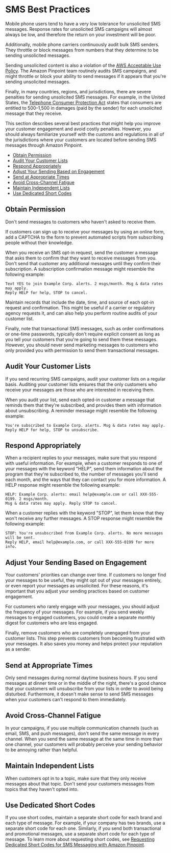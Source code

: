 # SMS Best Practices<a name="channels-sms-best-practices"></a>

Mobile phone users tend to have a very low tolerance for unsolicited SMS messages\. Response rates for unsolicited SMS campaigns will almost always be low, and therefore the return on your investment will be poor\.

Additionally, mobile phone carriers continuously audit bulk SMS senders\. They throttle or block messages from numbers that they determine to be sending unsolicited messages\. 

Sending unsolicited content is also a violation of the [AWS Acceptable Use Policy](https://aws.amazon.com/aup/#No_E-Mail_or_Other_Message_Abuse)\. The Amazon Pinpoint team routinely audits SMS campaigns, and might throttle or block your ability to send messages if it appears that you're sending unsolicited messages\.

Finally, in many countries, regions, and jurisdictions, there are severe penalties for sending unsolicited SMS messages\. For example, in the United States, the [Telephone Consumer Protection Act](https://transition.fcc.gov/cgb/policy/TCPA-Rules.pdf) states that consumers are entitled to $500–$1,500 in damages \(paid by the sender\) for each unsolicited message that they receive\.

This section describes several best practices that might help you improve your customer engagement and avoid costly penalties\. However, you should always familiarize yourself with the customs and regulations in all of the jurisdictions where your customers are located before sending SMS messages through Amazon Pinpoint\.


+ [Obtain Permission](#channels-sms-best-practices-obtain-permission)
+ [Audit Your Customer Lists](#channels-sms-best-practices-audit-lists)
+ [Respond Appropriately](#channels-sms-best-practices-respond-appropriately)
+ [Adjust Your Sending Based on Engagement](#channels-sms-best-practices-adjust-engagement)
+ [Send at Appropriate Times](#channels-sms-best-practices-appropriate-times)
+ [Avoid Cross\-Channel Fatigue](#channels-sms-best-practices-cross-channel-fatigue)
+ [Maintain Independent Lists](#channels-sms-best-practices-independent-lists)
+ [Use Dedicated Short Codes](#channels-sms-best-practices-dedicated-short-codes)

## Obtain Permission<a name="channels-sms-best-practices-obtain-permission"></a>

Don't send messages to customers who haven't asked to receive them\. 

If customers can sign up to receive your messages by using an online form, add a CAPTCHA to the form to prevent automated scripts from subscribing people without their knowledge\.

When you receive an SMS opt\-in request, send the customer a message that asks them to confirm that they want to receive messages from you\. Don't send that customer any additional messages until they confirm their subscription\. A subscription confirmation message might resemble the following example:

```
Text YES to join Example Corp. alerts. 2 msgs/month. Msg & data rates may apply. 
Reply HELP for help, STOP to cancel.
```

Maintain records that include the date, time, and source of each opt\-in request and confirmation\. This might be useful if a carrier or regulatory agency requests it, and can also help you perform routine audits of your customer list\.

Finally, note that transactional SMS messages, such as order confirmations or one\-time passwords, typically don't require explicit consent as long as you tell your customers that you're going to send them these messages\. However, you should never send marketing messages to customers who only provided you with permission to send them transactional messages\.

## Audit Your Customer Lists<a name="channels-sms-best-practices-audit-lists"></a>

If you send recurring SMS campaigns, audit your customer lists on a regular basis\. Auditing your customer lists ensures that the only customers who receive your messages are those who are interested in receiving them\. 

When you audit your list, send each opted\-in customer a message that reminds them that they're subscribed, and provides them with information about unsubscribing\. A reminder message might resemble the following example:

```
You're subscribed to Example Corp. alerts. Msg & data rates may apply. 
Reply HELP for help, STOP to unsubscribe.
```

## Respond Appropriately<a name="channels-sms-best-practices-respond-appropriately"></a>

When a recipient replies to your messages, make sure that you respond with useful information\. For example, when a customer responds to one of your messages with the keyword "HELP", send them information about the program that they're subscribed to, the number of messages you'll send each month, and the ways that they can contact you for more information\. A HELP response might resemble the following example:

```
HELP: Example Corp. alerts: email help@example.com or call XXX-555-0199. 2 msgs/month. 
Msg & data rates may apply. Reply STOP to cancel.
```

When a customer replies with the keyword "STOP", let them know that they won't receive any further messages\. A STOP response might resemble the following example:

```
STOP: You're unsubscribed from Example Corp. alerts. No more messages will be sent. 
Reply HELP, email help@example.com, or call XXX-555-0199 for more info.
```

## Adjust Your Sending Based on Engagement<a name="channels-sms-best-practices-adjust-engagement"></a>

Your customers' priorities can change over time\. If customers no longer find your messages to be useful, they might opt out of your messages entirely, or even report your messages as unsolicited\. For these reasons, it's important that you adjust your sending practices based on customer engagement\.

For customers who rarely engage with your messages, you should adjust the frequency of your messages\. For example, if you send weekly messages to engaged customers, you could create a separate monthly digest for customers who are less engaged\. 

Finally, remove customers who are completely unengaged from your customer lists\. This step prevents customers from becoming frustrated with your messages\. It also saves you money and helps protect your reputation as a sender\.

## Send at Appropriate Times<a name="channels-sms-best-practices-appropriate-times"></a>

Only send messages during normal daytime business hours\. If you send messages at dinner time or in the middle of the night, there's a good chance that your customers will unsubscribe from your lists in order to avoid being disturbed\. Furthermore, it doesn't make sense to send SMS messages when your customers can't respond to them immediately\. 

## Avoid Cross\-Channel Fatigue<a name="channels-sms-best-practices-cross-channel-fatigue"></a>

In your campaigns, if you use multiple communication channels \(such as email, SMS, and push messages\), don't send the same message in every channel\. When you send the same message at the same time in more than one channel, your customers will probably perceive your sending behavior to be annoying rather than helpful\.

## Maintain Independent Lists<a name="channels-sms-best-practices-independent-lists"></a>

When customers opt in to a topic, make sure that they only receive messages about that topic\. Don't send your customers messages from topics that they haven't opted into\.

## Use Dedicated Short Codes<a name="channels-sms-best-practices-dedicated-short-codes"></a>

If you use short codes, maintain a separate short code for each brand and each type of message\. For example, if your company has two brands, use a separate short code for each one\. Similarly, if you send both transactional and promotional messages, use a separate short code for each type of message\. To learn more about requesting short codes, see [Requesting Dedicated Short Codes for SMS Messaging with Amazon Pinpoint](channels-sms-awssupport-short-code.md)\.